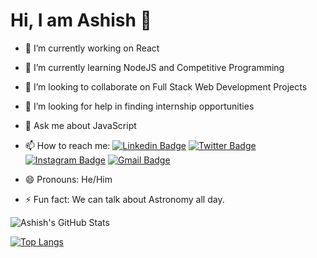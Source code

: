 # Hi, I am Ashish 👋

- 🔭 I’m currently working on React
- 🌱 I’m currently learning NodeJS and Competitive Programming
- 👯 I’m looking to collaborate on Full Stack Web Development Projects
- 🤔 I’m looking for help in finding internship opportunities
- 💬 Ask me about JavaScript
- 📫 How to reach me: 
[![Linkedin Badge](https://img.shields.io/badge/-AshishChawda-blue?style=flat-square&logo=Linkedin&logoColor=white&link=https://www.linkedin.com/in/ashishchawda/)](https://www.linkedin.com/in/ashishchawda/)
[![Twitter Badge](https://img.shields.io/badge/-@ashish11chawda-1ca0f1?style=flat-square&labelColor=1ca0f1&logo=twitter&logoColor=white&link=https://twitter.com/ashish11chawda)](https://twitter.com/ashish11chawda)
[![Instagram Badge](https://img.shields.io/badge/-@_tachyon._-f56040?style=flat-square&logo=instagram&logoColor=white&link=https://instagram.com/_tachyon._/)](https://instagram.com/_tachyon._)
[![Gmail Badge](https://img.shields.io/badge/-jessicalim813-db4437?style=flat-square&logo=Gmail&logoColor=white&link=mailto:ashish11chawda@gmail.com)](mailto:ashish11chawda@gmail.com)

- 😄 Pronouns: He/Him
- ⚡ Fun fact: We can talk about Astronomy all day.

![Ashish's GitHub Stats](https://github-readme-stats.vercel.app/api?username=pixan198&show_icons=true&hide_border=true&title_color=fff&icon_color=fc531f&text_color=fff&bg_color=121212&include_all_commits=true)

[![Top Langs](https://github-readme-stats.vercel.app/api/top-langs/?username=pixan198&hide=html&layout=compact)](https://github.com/pixan198/github-readme-stats)
